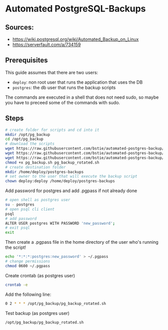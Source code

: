 # Automated PostgreSQL-Backups

## Sources:

- https://wiki.postgresql.org/wiki/Automated_Backup_on_Linux
- https://serverfault.com/a/734159


## Prerequisites

This guide assumes that there are two users:

- `deploy`: non root user that runs the application that uses the DB
- `postgres`: the db user that runs the backup scripts

The commands are executed in a shell that does not need sudo, so maybe you have to preceed some of the commands with sudo.

## Steps

```bash
# create folder for scripts and cd into it
mkdir /opt/pg_backup
cd /opt/pg_backup
# download the scripts
wget https://raw.githubusercontent.com/bstie/automated-postgres-backup/master/src/pg_backup.config
wget https://raw.githubusercontent.com/bstie/automated-postgres-backup/master/src/pg_backup.sh
wget https://raw.githubusercontent.com/bstie/automated-postgres-backup/master/src/pg_backup_rotated.sh
chmod +x pg_backup.sh pg_backup_rotated.sh
# create destination folder
mkdir /home/deploy/postgres-backups
# set owner to the user that will execute the backup script
chown deploy:deploy /home/deploy/postgres-backups
```

Add password for postgres and add .pgpass if not already done
```bash
# open shell as postgres user
su - postgres
# open psql cli client
psql
# add password 
ALTER USER postgres WITH PASSWORD 'new_password';
# exit psql
exit
```

Then create a .pgpass file in the home directory of the user who's running the script!
```bash
echo '*:*:*:postgres:new_password' > ~/.pgpass
# change permissions
chmod 0600 ~/.pgpass
```

Create crontab (as postgres user)
```bash
crontab -e
```

Add the following line:
```bash
0 2 * * * /opt/pg_backup/pg_backup_rotated.sh
```

Test backup (as postgres user)
```bash
/opt/pg_backup/pg_backup_rotated.sh
```
